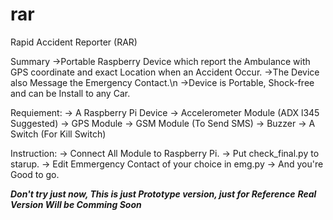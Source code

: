 # rar
Rapid Accident Reporter (RAR)

Summary
->Portable Raspberry Device which report the Ambulance with GPS coordinate and exact Location when an Accident Occur.
->The Device also Message the Emergency Contact.\n
->Device is Portable, Shock-free and can be Install to any Car.

Requiement:
-> A Raspberry Pi Device
-> Accelerometer Module (ADX l345 Suggested)
-> GPS Module
-> GSM Module (To Send SMS)
-> Buzzer
-> A Switch (For Kill Switch)

Instruction:
-> Connect All Module to Raspberry Pi.
-> Put check_final.py to starup.
-> Edit Emmergency Contact of your choice in emg.py
-> And you're Good to go.

***Don't try just now, This is just Prototype version, just for Reference***
***Real Version Will be Comming Soon***


